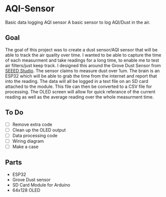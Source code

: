 # AQI-Sensor
Basic data logging AQI sensor
A basic sensor to log AQI/Dust in the air.

## Goal
The goal of this project was to create a dust sensor/AQI sensor that will be able to track the air quailty over time. 
I wanted to be able to capture the time of each measurment and take readings for a long time, to enable me to test air filters/just keep track.
I designed this around the Grove Dust Sensor from [SEEED Studio](https://www.seeedstudio.com/Grove-Dust-Sensor-PPD42NS.html). The sensor claims to measure dust over 1um.
The brain is an ESP32 which will be able to grab the time from the internet and report that into the reading.
The data will all be logged in a text file on an SD card attached to the module. This file can then be converted to a CSV file for processing.
The OLED screen will allow for quick referance of the current reading as well as the average reading over the whole measurment time. 

## To Do
- [ ] Remove extra code
- [ ] Clean up the OLED output
- [ ] Data processing code
- [ ] Wiring diagram
- [ ] Make a case

## Parts
- ESP32
- Grove Dust sensor
- SD Card Module for Arduino
- 64x128 OLED

